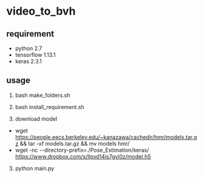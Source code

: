 # video_to_bvh

## requirement

* python 2.7
* tensorflow 1.13.1
* keras 2.3.1

## usage

1. bash make_folders.sh

2. bash install_requirement.sh

3. download model
* wget https://people.eecs.berkeley.edu/~kanazawa/cachedir/hmr/models.tar.gz && tar -xf models.tar.gz && mv models hmr/
* wget -nc --directory-prefix=./Pose_Estimation/keras/ 		https://www.dropbox.com/s/llpxd14is7gyj0z/model.h5

3. python main.py
